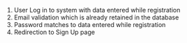 1. User Log in to system with data entered while registration
2. Email validation which is already retained in the database
3. Password matches to data entered while registration
4. Redirection to Sign Up page 
